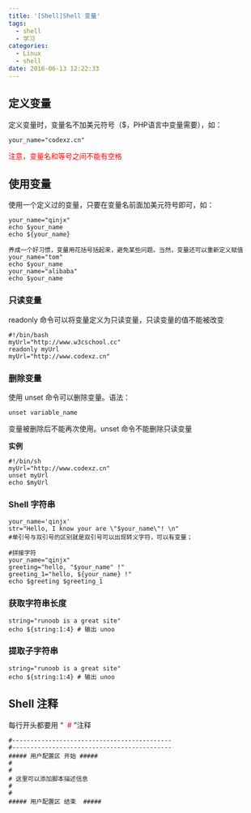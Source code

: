 ```yaml
---
title: '[Shell]Shell 变量'
tags:
  - shell
  - 学习
categories:
  - Linux
  - shell
date: 2016-06-13 12:22:33
---
```


## 定义变量
定义变量时，变量名不加美元符号（$，PHP语言中变量需要），如：

	your_name="codexz.cn"

<span style="color: #ff0000;">注意，变量名和等号之间不能有空格</span>

## 使用变量
使用一个定义过的变量，只要在变量名前面加美元符号即可，如：

	your_name="qinjx"
	echo $your_name
	echo ${your_name}

	养成一个好习惯，变量用花括号括起来，避免某些问题。当然，变量还可以重新定义赋值
	your_name="tom"
	echo $your_name
	your_name="alibaba"
	echo $your_name

### 只读变量

readonly 命令可以将变量定义为只读变量，只读变量的值不能被改变

	#!/bin/bash
	myUrl="http://www.w3cschool.cc"
	readonly myUrl
	myUrl="http://www.codexz.cn"


### 删除变量

使用 unset 命令可以删除变量。语法：

	unset variable_name
变量被删除后不能再次使用。unset 命令不能删除只读变量

**实例**

	#!/bin/sh
	myUrl="http://www.codexz.cn"
	unset myUrl
	echo $myUrl

### Shell 字符串
	
	your_name='qinjx'
	str="Hello, I know your are \"$your_name\"! \n"
	#单引号与双引号的区别就是双引号可以出现转义字符，可以有变量；
	
	#拼接字符
	your_name="qinjx"
	greeting="hello, "$your_name" !"
	greeting_1="hello, ${your_name} !"
	echo $greeting $greeting_1

### 获取字符串长度
	
	string="runoob is a great site"
	echo ${string:1:4} # 输出 unoo

### 提取子字符串
	
	string="runoob is a great site"
	echo ${string:1:4} # 输出 unoo

## Shell 注释

<div>

每行开头都要用 “<span style="color: #ff0000;">  #</span> ”注释

	
	#--------------------------------------------
	#--------------------------------------------
	##### 用户配置区 开始 #####
	#
	#
	# 这里可以添加脚本描述信息
	# 
	#
	##### 用户配置区 结束  #####
